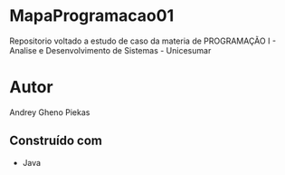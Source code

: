 # MapaProgramacao01

Repositorio voltado a estudo de caso da materia de PROGRAMAÇÃO I - Analise e Desenvolvimento de Sistemas - Unicesumar


# Autor
Andrey Gheno Piekas
## Construído com
* Java
